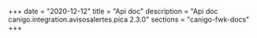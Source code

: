 +++
date        = "2020-12-12"
title       = "Api doc"
description = "Api doc canigo.integration.avisosalertes.pica 2.3.0"
sections    = "canigo-fwk-docs"
+++